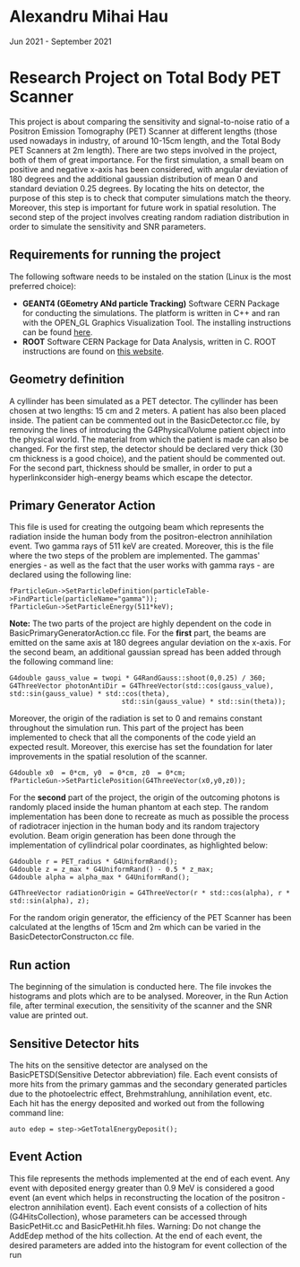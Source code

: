 # Alexandru Mihai Hau
Jun 2021 - September 2021

# Research Project on Total Body PET Scanner

This project is about comparing the sensitivity and signal-to-noise ratio of a Positron Emission Tomography (PET) Scanner at different lengths (those used nowadays in industry, of around 10-15cm length, and the Total Body PET Scanners at 2m length). There are two steps involved in the project, both of them of great importance. For the first simulation, a small beam on positive and negative x-axis has been considered, with angular deviation of 180 degrees and the additional gaussian distribution of mean 0 and standard deviation 0.25 degrees. By locating the hits on detector, the purpose of this step is to check that computer simulations match the theory. Moreover, this step is important for future work in spatial resolution. The second step of the project involves creating random radiation distribution in order to simulate the sensitivity and SNR parameters.

## Requirements for running the project

The following software needs to be instaled on the station (Linux is the most preferred choice):

* **GEANT4 (GEometry ANd particle Tracking)** Software CERN Package for conducting the simulations. The platform is written in C++ and ran with the OPEN_GL Graphics Visualization Tool. The installing instructions can be found [here](https://geant4.web.cern.ch/support/getting_started).
* **ROOT** Software CERN Package for Data Analysis, written in C. ROOT instructions are found on  [this website](https://root.cern/install/).


## Geometry definition

A cyllinder has been simulated as a PET detector. The cyllinder has been chosen at two lengths: 15 cm and 2 meters. A patient has also been placed inside. The patient can be commented out in the BasicDetector.cc file, by removing the lines of introducing the G4PhysicalVolume patient object into the physical world. The material from which the patient is made can also be changed. For the first step, the detector should be declared very thick (30 cm thickness is a good choice), and the patient should be commented out. For the second part, thickness should be smaller, in order to put a hyperlinkconsider high-energy beams which escape the detector.

## Primary Generator Action

This file is used for creating the outgoing beam which represents the radiation inside the human body from the positron-electron annihilation event. Two gamma rays of 511 keV are created. Moreover, this is the file where the two steps of the problem are implemented. The gammas' energies - as well as the fact that the user works with gamma rays - are declared using the following line:

```
fParticleGun->SetParticleDefinition(particleTable->FindParticle(particleName="gamma"));
fParticleGun->SetParticleEnergy(511*keV);

```
**Note:** The two parts of the project are highly dependent on the code in BasicPrimaryGeneratorAction.cc file. For the **first** part, the beams are emitted on the same axis at 180 degrees angular deviation on the x-axis. For the second beam, an additional gaussian spread has been added through the following command line:

```
G4double gauss_value = twopi * G4RandGauss::shoot(0,0.25) / 360;
G4ThreeVector photonAntiDir = G4ThreeVector(std::cos(gauss_value), std::sin(gauss_value) * std::cos(theta),
  					        std::sin(gauss_value) * std::sin(theta));
``` 
Moreover, the origin of the radiation is set to 0 and remains constant throughout the simulation run. This part of the project has been implemented to check that all the components of the code yield an expected result. Moreover, this exercise has set the foundation for later improvements in the spatial resolution of the scanner.

```
G4double x0  = 0*cm, y0  = 0*cm, z0  = 0*cm;
fParticleGun->SetParticlePosition(G4ThreeVector(x0,y0,z0));

```
For the **second** part of the project, the origin of the outcoming photons is randomly placed inside the human phantom at each step. The random implementation has been done to recreate as much as possible the process of radiotracer injection in the human body and its random trajectory evolution. Beam origin generation has been done through the implementation of cyllindrical polar coordinates, as highlighted below:

```
G4double r = PET_radius * G4UniformRand();
G4double z = z_max * G4UniformRand() - 0.5 * z_max;
G4double alpha = alpha_max * G4UniformRand();

G4ThreeVector radiationOrigin = G4ThreeVector(r * std::cos(alpha), r * std::sin(alpha), z);
```
For the random origin generator, the efficiency of the PET Scanner has been calculated at the lengths of 15cm and 2m which can be varied in the BasicDetectorConstructon.cc file.

## Run action

The beginning of the simulation is conducted here. The file invokes the histograms and plots which are to be analysed. Moreover, in the Run Action file, after terminal execution, the sensitivity of the scanner and the SNR value are printed out. 

## Sensitive Detector hits

The hits on the sensitive detector are analysed on the BasicPETSD(Sensitive Detector abbreviation) file. Each event consists of more hits from the primary gammas and the secondary generated particles due to the photoelectric effect, Brehmstrahlung, annihilation event, etc. Each hit has the energy deposited and worked out from the following command line:

```
auto edep = step->GetTotalEnergyDeposit();

```

## Event Action

This file represents the methods implemented at the end of each event. Any event with deposited energy greater than 0.9 MeV is considered a good event (an event which helps in reconstructing the location of the positron - electron annihilation event). Each event consists of a collection of hits (G4HitsCollection), whose parameters can be accessed through BasicPetHit.cc and BasicPetHit.hh files. Warning: Do not change the AddEdep method of the hits collection. At the end of each event, the desired parameters are added into the histogram for event collection of the run
